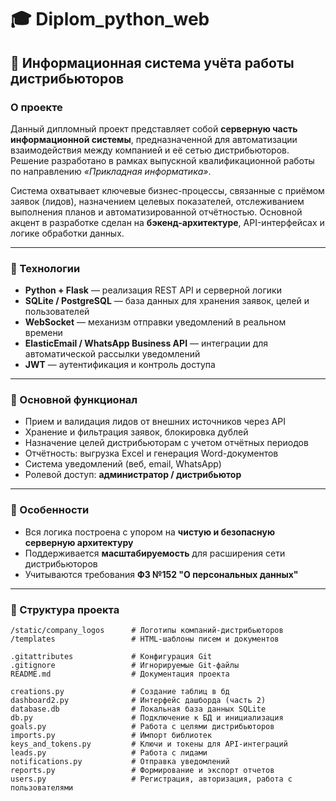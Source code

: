 # 🎓 Diplom_python_web

## 📌 Информационная система учёта работы дистрибьюторов

### О проекте
Данный дипломный проект представляет собой **серверную часть информационной системы**, предназначенной для автоматизации взаимодействия между компанией и её сетью дистрибьюторов. Решение разработано в рамках выпускной квалификационной работы по направлению *«Прикладная информатика»*.

Система охватывает ключевые бизнес-процессы, связанные с приёмом заявок (лидов), назначением целевых показателей, отслеживанием выполнения планов и автоматизированной отчётностью. Основной акцент в разработке сделан на **бэкенд-архитектуре**, API-интерфейсах и логике обработки данных.

---

### 🔧 Технологии
- **Python + Flask** — реализация REST API и серверной логики  
- **SQLite / PostgreSQL** — база данных для хранения заявок, целей и пользователей  
- **WebSocket** — механизм отправки уведомлений в реальном времени  
- **ElasticEmail / WhatsApp Business API** — интеграции для автоматической рассылки уведомлений  
- **JWT** — аутентификация и контроль доступа  

---

### 🧩 Основной функционал
- Прием и валидация лидов от внешних источников через API  
- Хранение и фильтрация заявок, блокировка дублей  
- Назначение целей дистрибьюторам с учетом отчётных периодов  
- Отчётность: выгрузка Excel и генерация Word-документов  
- Система уведомлений (веб, email, WhatsApp)  
- Ролевой доступ: **администратор / дистрибьютор**  

---

### 📎 Особенности
- Вся логика построена с упором на **чистую и безопасную серверную архитектуру**
- Поддерживается **масштабируемость** для расширения сети дистрибьюторов
- Учитываются требования **ФЗ №152 "О персональных данных"**

---

### 📂 Структура проекта

```
/static/company_logos      # Логотипы компаний-дистрибьюторов
/templates                 # HTML-шаблоны писем и документов

.gitattributes             # Конфигурация Git
.gitignore                 # Игнорируемые Git-файлы
README.md                  # Документация проекта

creations.py               # Создание таблиц в бд
dashboard2.py              # Интерфейс дашборда (часть 2)
database.db                # Локальная база данных SQLite
db.py                      # Подключение к БД и инициализация
goals.py                   # Работа с целями дистрибьюторов
imports.py                 # Импорт библиотек
keys_and_tokens.py         # Ключи и токены для API-интеграций
leads.py                   # Работа с лидами
notifications.py           # Отправка уведомлений
reports.py                 # Формирование и экспорт отчетов
users.py                   # Регистрация, авторизация, работа с пользователями
```
